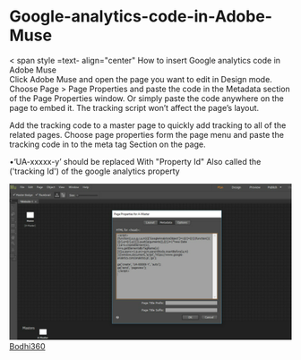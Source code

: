 # Google-analytics-code-in-Adobe-Muse
< span style =text- align="center" How to insert Google analytics code in Adobe Muse</span><br>
Click Adobe Muse and open the page you want to edit in Design mode. Choose Page > Page Properties and paste the code in the Metadata section of the Page Properties window. Or simply paste the code anywhere on the page to embed it. The tracking script won’t affect the page’s layout.

 Add the tracking code to a master page to quickly add tracking to all of the related pages. Choose page properties form the page menu and paste the tracking code in to the meta tag Section on the page.

<!-- Google Analytics -->
<script><br>
(function(i,s,o,g,r,a,m){i['GoogleAnalyticsObject']=r;i[r]=i[r]||function(){<br>
(i[r].q=i[r].q||[]).push(arguments)},i[r].l=1*new Date();a=s.createElement(o),<br>
m=s.getElementsByTagName(o)[0];a.async=1;a.src=g;m.parentNode.insertBefore(a,m)<br>
})(window,document,'script','https://www.google-analytics.com/analytics.js','ga');<br>

ga('create', 'UA-XXXXX-Y', 'auto');<br>
ga('send', 'pageview');<br>
</script>
<!-- End Google Analytics -->

•‘UA-xxxxx-y’ should be replaced With "Property Id" Also called the
<br>('tracking Id') of the google analytics property


<img src="https://github.com/Bodhi360/Google-analytics-code-in-Adobe-Muse/blob/master/Muse_meta%20tag.png">
<a href="http://www.bodhi360.cloud/">Bodhi360</a>
